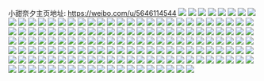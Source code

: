 小甜奈夕主页地址: https://weibo.com/u/5646114544 
![](https://wx4.sinaimg.cn/mw2000/006a6wjCgy1h8so2tg204j30u0140dlj.jpg) 
![](https://wx4.sinaimg.cn/mw2000/006a6wjCgy1h7wccphonpj32c03407wj.jpg) 
![](https://wx4.sinaimg.cn/mw2000/006a6wjCgy1h7wccg6dspj32c03407wj.jpg) 
![](https://wx4.sinaimg.cn/mw2000/006a6wjCgy1h7wccj2lw1j32c03404qr.jpg) 
![](https://wx4.sinaimg.cn/mw2000/006a6wjCgy1h7wcc092eqj32c0340x6q.jpg) 
![](https://wx4.sinaimg.cn/mw2000/006a6wjCgy1h7wcclw7xlj32c03404qr.jpg) 
![](https://wx4.sinaimg.cn/mw2000/006a6wjCgy1h7wcc3j746j328l2zgb2c.jpg) 
![](https://wx4.sinaimg.cn/mw2000/006a6wjCgy1h7wccsbnhej32c0340e83.jpg) 
![](https://wx4.sinaimg.cn/mw2000/006a6wjCgy1h7wccv1f4mj32c03407wj.jpg) 
![](https://wx4.sinaimg.cn/mw2000/006a6wjCgy1h7wccdbt2jj32c0340x6q.jpg) 
![](https://wx4.sinaimg.cn/mw2000/006a6wjCgy1h7wcc28zsvj32c0340e82.jpg) 
![](https://wx4.sinaimg.cn/mw2000/006a6wjCgy1h7t3nxkuutj32c0340qv7.jpg) 
![](https://wx4.sinaimg.cn/mw2000/006a6wjCgy1h7t3npb6alj32c03404qr.jpg) 
![](https://wx4.sinaimg.cn/mw2000/006a6wjCgy1h7t3o1c2roj32c0340kjn.jpg) 
![](https://wx4.sinaimg.cn/mw2000/006a6wjCgy1h7t3okl8vnj32c0340x6q.jpg) 
![](https://wx4.sinaimg.cn/mw2000/006a6wjCgy1h7t3nlt7t6j31o0280e81.jpg) 
![](https://wx4.sinaimg.cn/mw2000/006a6wjCgy1h7t3o7dshzj32c03404qr.jpg) 
![](https://wx4.sinaimg.cn/mw2000/006a6wjCgy1h7t3oe9pp5j32c03407wj.jpg) 
![](https://wx4.sinaimg.cn/mw2000/006a6wjCgy1h7t3omk0kfj329m30tqv5.jpg) 
![](https://wx4.sinaimg.cn/mw2000/006a6wjCgy1h7t3oq5y0sj31o0280u0x.jpg) 
![](https://wx4.sinaimg.cn/mw2000/006a6wjCgy1h7t3otmgnoj31o0280qv5.jpg) 
![](https://wx4.sinaimg.cn/mw2000/006a6wjCgy1h79d0e33k5j32c03527wh.jpg) 
![](https://wx4.sinaimg.cn/mw2000/006a6wjCgy1h79d0frt3zj32c034ab29.jpg) 
![](https://wx4.sinaimg.cn/mw2000/006a6wjCgy1h79d0jwjy4j32c0340u0y.jpg) 
![](https://wx4.sinaimg.cn/mw2000/006a6wjCgy1h79d0te0mmj32c035qx6q.jpg) 
![](https://wx4.sinaimg.cn/mw2000/006a6wjCgy1h79d0un0l9j32c0340qv5.jpg) 
![](https://wx4.sinaimg.cn/mw2000/006a6wjCgy1h79d0hqyu3j32c0340n1g.jpg) 
![](https://wx4.sinaimg.cn/mw2000/006a6wjCgy1h79d0onrc6j32c0340e82.jpg) 
![](https://wx4.sinaimg.cn/mw2000/006a6wjCgy1h79d0mfwuaj32c0340qv6.jpg) 
![](https://wx4.sinaimg.cn/mw2000/006a6wjCgy1h79d0r3w7aj32c035yx6q.jpg) 
![](https://wx4.sinaimg.cn/mw2000/006a6wjCgy1h6bde2lc6cj32c0340192.jpg) 
![](https://wx4.sinaimg.cn/mw2000/006a6wjCgy1h6bde82gctj32c0340x6q.jpg) 
![](https://wx4.sinaimg.cn/mw2000/006a6wjCgy1h6bdeebectj32c0340qv6.jpg) 
![](https://wx4.sinaimg.cn/mw2000/006a6wjCgy1h6bdek0882j32c0340kjl.jpg) 
![](https://wx4.sinaimg.cn/mw2000/006a6wjCgy1h6bdesg1j4j32c0340amz.jpg) 
![](https://wx4.sinaimg.cn/mw2000/006a6wjCgy1h6bdezam9gj32c034018m.jpg) 
![](https://wx4.sinaimg.cn/mw2000/006a6wjCgy1h64mk73ml4j31o0280amn.jpg) 
![](https://wx4.sinaimg.cn/mw2000/006a6wjCgy1h64mkpztmfj31o0280e82.jpg) 
![](https://wx4.sinaimg.cn/mw2000/006a6wjCgy1h64mk7ylupj32c0340qv5.jpg) 
![](https://wx4.sinaimg.cn/mw2000/006a6wjCgy1h64mko4w73j31o02801ki.jpg) 
![](https://wx4.sinaimg.cn/mw2000/006a6wjCgy1h64mkedjdyj32c0340nc5.jpg) 
![](https://wx4.sinaimg.cn/mw2000/006a6wjCgy1h64mkg9a61j31o02804b9.jpg) 
![](https://wx4.sinaimg.cn/mw2000/006a6wjCgy1h64mkj3zguj32c0340tsp.jpg) 
![](https://wx4.sinaimg.cn/mw2000/006a6wjCgy1h64mkldq5jj31o0280nb3.jpg) 
![](https://wx4.sinaimg.cn/mw2000/006a6wjCgy1h64mk4c8gyj31sc2dsb29.jpg) 
![](https://wx4.sinaimg.cn/mw2000/006a6wjCgy1h64mkbop23j32c0340x6r.jpg) 
![](https://wx4.sinaimg.cn/mw2000/006a6wjCgy1h4jfv749edj32c03401l0.jpg) 
![](https://wx4.sinaimg.cn/mw2000/006a6wjCgy1h4jfvqo7g0j32c0340kjo.jpg) 
![](https://wx4.sinaimg.cn/mw2000/006a6wjCgy1h4jfut678dj32c03404qs.jpg) 
![](https://wx4.sinaimg.cn/mw2000/006a6wjCgy1h4jfw26ei5j32c0340x6r.jpg) 
![](https://wx4.sinaimg.cn/mw2000/006a6wjCgy1h36pymjbyaj32c0340kjm.jpg) 
![](https://wx4.sinaimg.cn/mw2000/006a6wjCgy1h36pyju95rj32c03404qq.jpg) 
![](https://wx4.sinaimg.cn/mw2000/006a6wjCgy1h36pyicg32j32c0340kjm.jpg) 
![](https://wx4.sinaimg.cn/mw2000/006a6wjCgy1h36pypt368j32c0340x6q.jpg) 
![](https://wx4.sinaimg.cn/mw2000/006a6wjCgy1h36pyfwytrj32c03404qr.jpg) 
![](https://wx4.sinaimg.cn/mw2000/006a6wjCgy1h36pyv2mwhj30xc3qyqv5.jpg) 
![](https://wx4.sinaimg.cn/mw2000/006a6wjCgy1h36pyl5t7aj32c0340kjm.jpg) 
![](https://wx4.sinaimg.cn/mw2000/006a6wjCgy1h2twrwdn4xj323k2uou0y.jpg) 
![](https://wx4.sinaimg.cn/mw2000/006a6wjCgy1h2twrybagtj32b633f1l0.jpg) 
![](https://wx4.sinaimg.cn/mw2000/006a6wjCgy1h2tws01hu9j32c0340hdv.jpg) 
![](https://wx4.sinaimg.cn/mw2000/006a6wjCgy1h2twruttf4j32c03404qs.jpg) 
![](https://wx4.sinaimg.cn/mw2000/006a6wjCgy1h2tws38bb9j32c0340b2b.jpg) 
![](https://wx4.sinaimg.cn/mw2000/006a6wjCgy1h2tws1rhxuj32c0340b2a.jpg) 
![](https://wx4.sinaimg.cn/mw2000/006a6wjCgy1h2gm46o8w7j31sc2dekjl.jpg) 
![](https://wx4.sinaimg.cn/mw2000/006a6wjCgy1h2gm4aenu8j328m34sqv5.jpg) 
![](https://wx4.sinaimg.cn/mw2000/006a6wjCgy1h2gm3yth9dj32c0340x6p.jpg) 
![](https://wx4.sinaimg.cn/mw2000/006a6wjCgy1h2gm4bkbw1j30u0140nbk.jpg) 
![](https://wx4.sinaimg.cn/mw2000/006a6wjCgy1h2gm42286gj31sc2dskjl.jpg) 
![](https://wx4.sinaimg.cn/mw2000/006a6wjCgy1h1sryrckbtj31o0280hdu.jpg) 
![](https://wx4.sinaimg.cn/mw2000/006a6wjCgy1h1srxllqhlj32c0340kjl.jpg) 
![](https://wx4.sinaimg.cn/mw2000/006a6wjCgy1h1srxohcjtj32c03407wl.jpg) 
![](https://wx4.sinaimg.cn/mw2000/006a6wjCgy1h1sryt3107j32c0340b2a.jpg) 
![](https://wx4.sinaimg.cn/mw2000/006a6wjCgy1h1srxpdb0yj32c0340kih.jpg) 
![](https://wx4.sinaimg.cn/mw2000/006a6wjCgy1h1srys1vn6j32c03407wh.jpg) 
![](https://wx4.sinaimg.cn/mw2000/006a6wjCgy1h1srxq4zotj32c0340npd.jpg) 
![](https://wx4.sinaimg.cn/mw2000/006a6wjCgy1h18p7wawhsj30xc2s04qq.jpg) 
![](https://wx4.sinaimg.cn/mw2000/006a6wjCgy1h18p7yifznj30xc35wx6p.jpg) 
![](https://wx4.sinaimg.cn/mw2000/006a6wjCgy1h18p7sidcfj32ds1schdt.jpg) 
![](https://wx4.sinaimg.cn/mw2000/006a6wjCgy1h18p7u0dggj32ds1scnpd.jpg) 
![](https://wx4.sinaimg.cn/mw2000/006a6wjCgy1gypbd8ssk6j32c0340qv8.jpg) 
![](https://wx4.sinaimg.cn/mw2000/006a6wjCgy1gypbd6h0gwj32c03401l1.jpg) 
![](https://wx4.sinaimg.cn/mw2000/006a6wjCgy1gypbdaqt0gj32c033zhdv.jpg) 
![](https://wx4.sinaimg.cn/mw2000/006a6wjCgy1gypbdd5yv5j32c03401l1.jpg) 
![](https://wx4.sinaimg.cn/mw2000/006a6wjCgy1gyhryp48n2j32c03401l0.jpg) 
![](https://wx4.sinaimg.cn/mw2000/006a6wjCgy1gyhryv2q5uj32c033zu0y.jpg) 
![](https://wx4.sinaimg.cn/mw2000/006a6wjCgy1gyhrydvizyj32c0340kjq.jpg) 
![](https://wx4.sinaimg.cn/mw2000/006a6wjCgy1gyhryidre4j327q30fkjq.jpg) 
![](https://wx4.sinaimg.cn/mw2000/006a6wjCgy1gyhryshon0j32c0340nph.jpg) 
![](https://wx4.sinaimg.cn/mw2000/006a6wjCgy1gyhrym82bfj32c0340b2c.jpg) 
![](https://wx4.sinaimg.cn/mw2000/006a6wjCgy1gwkszehyx3j32382oiu0x.jpg) 
![](https://wx4.sinaimg.cn/mw2000/006a6wjCgy1gt40tjz3tgj31nw26anpd.jpg) 
![](https://wx4.sinaimg.cn/mw2000/006a6wjCgy1gt40tgzfdoj31o0280u0x.jpg) 
![](https://wx4.sinaimg.cn/mw2000/006a6wjCgy1gt40tni83oj30uk7fdhdx.jpg) 
![](https://wx4.sinaimg.cn/mw2000/006a6wjCgy1gt40tpf0j7j32bx2q2hdt.jpg) 
![](https://wx4.sinaimg.cn/mw2000/006a6wjCgy1gsaxqf0bnvj31o02804qr.jpg) 
![](https://wx4.sinaimg.cn/mw2000/006a6wjCgy1gsaxqd9awjj31o0280kjm.jpg) 
![](https://wx4.sinaimg.cn/mw2000/006a6wjCgy1gsaxqius8rj31mc25s1kx.jpg) 
![](https://wx4.sinaimg.cn/mw2000/006a6wjCgy1gsaxqhdizvj61nz23vx6r02.jpg) 
![](https://wx4.sinaimg.cn/mw2000/006a6wjCgy1gryhce82zkj32c03401l5.jpg) 
![](https://wx4.sinaimg.cn/mw2000/006a6wjCgy1gryhcipm6bj32c02c0npl.jpg) 
![](https://wx4.sinaimg.cn/mw2000/006a6wjCgy1gryhcojkflj32c02c0b2e.jpg) 
![](https://wx4.sinaimg.cn/mw2000/006a6wjCgy1gryhc97tmqj32c0340he2.jpg) 
![](https://wx4.sinaimg.cn/mw2000/006a6wjCgy1grvkxmabi7j32c02orhe0.jpg) 
![](https://wx4.sinaimg.cn/mw2000/006a6wjCgy1grvkysp0znj32c02c0kjq.jpg) 
![](https://wx4.sinaimg.cn/mw2000/006a6wjCgy1grvl031lahj32c02c0x6v.jpg) 
![](https://wx4.sinaimg.cn/mw2000/006a6wjCgy1grvl15lq45j32c02c04qu.jpg) 
![](https://wx4.sinaimg.cn/mw2000/006a6wjCgy1grtgjt3x11j321s2qde86.jpg) 
![](https://wx4.sinaimg.cn/mw2000/006a6wjCgy1grtgius5p3j31o0280b2b.jpg) 
![](https://wx4.sinaimg.cn/mw2000/006a6wjCgy1grtgjzyq0ej315o335b29.jpg) 
![](https://wx4.sinaimg.cn/mw2000/006a6wjCgy1grtgkacqrej315o335x6p.jpg) 
![](https://wx4.sinaimg.cn/mw2000/006a6wjCgy1grtglhawagj32bz2u4qvb.jpg) 
![](https://wx4.sinaimg.cn/mw2000/006a6wjCgy1grtgmeopkvj326d2wix6t.jpg) 
![](https://wx4.sinaimg.cn/mw2000/006a6wjCgy1grtgmk3h6oj31o0280x5k.jpg) 
![](https://wx4.sinaimg.cn/mw2000/006a6wjCgy1grtgmu1pm9j315o32aqv5.jpg) 
![](https://wx4.sinaimg.cn/mw2000/006a6wjCgy1grtgn21ybxj30xc3pchdt.jpg) 
![](https://wx4.sinaimg.cn/mw2000/006a6wjCgy1grq9xkc4ctj32c0340qvh.jpg) 
![](https://wx4.sinaimg.cn/mw2000/006a6wjCgy1grq9xnnebzj31o0280e88.jpg) 
![](https://wx4.sinaimg.cn/mw2000/006a6wjCgy1grq9xqwrhrj32c0340kjt.jpg) 
![](https://wx4.sinaimg.cn/mw2000/006a6wjCgy1grq9xtzduej32bz3277wo.jpg) 
![](https://wx4.sinaimg.cn/mw2000/006a6wjCgy1grq9xwqdifj32bz32pe88.jpg) 
![](https://wx4.sinaimg.cn/mw2000/006a6wjCgy1grq9xg545vj30xc3pcx6r.jpg) 
![](https://wx4.sinaimg.cn/mw2000/006a6wjCgy1grq9ya4fr5j32c03401ld.jpg) 
![](https://wx4.sinaimg.cn/mw2000/006a6wjCgy1grq9zcdk6vj30uk701npg.jpg) 
![](https://wx4.sinaimg.cn/mw2000/006a6wjCgy1gqnq8ypkabj31o02807wi.jpg) 
![](https://wx4.sinaimg.cn/mw2000/006a6wjCgy1gqnq904htjj31o0280kjm.jpg) 
![](https://wx4.sinaimg.cn/mw2000/006a6wjCgy1gqnq926accj32801o0qv6.jpg) 
![](https://wx4.sinaimg.cn/mw2000/006a6wjCgy1gqh8myefmfj31o0280nph.jpg) 
![](https://wx4.sinaimg.cn/mw2000/006a6wjCgy1gqh8mux950j31o0280nph.jpg) 
![](https://wx4.sinaimg.cn/mw2000/006a6wjCgy1gqco3dttcsj329m30t7wi.jpg) 
![](https://wx4.sinaimg.cn/mw2000/006a6wjCgy1gqco3gqwxcj32c0340b2h.jpg) 
![](https://wx4.sinaimg.cn/mw2000/006a6wjCgy1gqco3kew87j32c0340he0.jpg) 
![](https://wx4.sinaimg.cn/mw2000/006a6wjCgy1gqco3wj33ej32c0340e83.jpg) 
![](https://wx4.sinaimg.cn/mw2000/006a6wjCgy1gqco3r4nfxj32c0340x6w.jpg) 
![](https://wx4.sinaimg.cn/mw2000/006a6wjCgy1gqco3uqb9dj32c0340kjr.jpg) 
![](https://wx4.sinaimg.cn/mw2000/006a6wjCgy1gqco3nkpj2j32c0340b2b.jpg) 
![](https://wx4.sinaimg.cn/mw2000/006a6wjCgy1gqco3cg3ybj32c0340npg.jpg) 
![](https://wx4.sinaimg.cn/mw2000/006a6wjCgy1gqco41m7oaj32c0340u14.jpg) 
![](https://wx4.sinaimg.cn/mw2000/006a6wjCgy1gqco4xpyywj32c0340kjt.jpg) 
![](https://wx4.sinaimg.cn/mw2000/006a6wjCgy1gq234b8x32j32c03407wi.jpg) 
![](https://wx4.sinaimg.cn/mw2000/006a6wjCgy1gq234itw1dj32c0340e81.jpg) 
![](https://wx4.sinaimg.cn/mw2000/006a6wjCgy1gq233yln5rj32c0340b2i.jpg) 
![](https://wx4.sinaimg.cn/mw2000/006a6wjCgy1gq234ue5g5j33402c04qq.jpg) 
![](https://wx4.sinaimg.cn/mw2000/006a6wjCgy1gq2358lka9j32c0340kjm.jpg) 
![](https://wx4.sinaimg.cn/mw2000/006a6wjCgy1gq235mmzooj32c0340kjm.jpg) 
![](https://wx4.sinaimg.cn/mw2000/006a6wjCly1gmmda6gtbxj31sc2dse81.jpg) 
![](https://wx4.sinaimg.cn/mw2000/006a6wjCly1gmmda3cyn2j31sc2dse81.jpg) 
![](https://wx4.sinaimg.cn/mw2000/006a6wjCly1gm8wg6svjmj32c0340qv5.jpg) 
![](https://wx4.sinaimg.cn/mw2000/006a6wjCgy1gkrf9b12w4j31kw1kwqsw.jpg) 
![](https://wx4.sinaimg.cn/mw2000/006a6wjCgy1gkrf9d7b54j31kw1kwkie.jpg) 
![](https://wx4.sinaimg.cn/mw2000/006a6wjCgy1gkrf9erk81j31kw1kwnlc.jpg) 
![](https://wx4.sinaimg.cn/mw2000/006a6wjCgy1gkrf9ko5sxj31kw1kwavx.jpg) 
![](https://wx4.sinaimg.cn/mw2000/006a6wjCgy1gkrf9hc4xzj31uk1uk4qp.jpg) 
